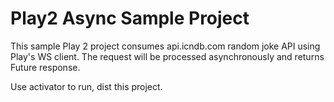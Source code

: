 Play2 Async Sample Project
==========================

This sample Play 2 project consumes api.icndb.com random joke API using Play's WS client. The request will be processed asynchronously and returns Future response.

Use activator to run, dist this project.
